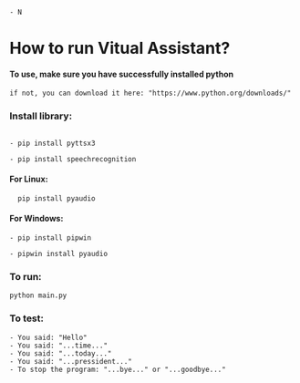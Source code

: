 ```
- N
```
# How to run Vitual Assistant?

#### To use, make sure you have successfully installed python
```
if not, you can download it here: "https://www.python.org/downloads/"
```

### Install library:
```

- pip install pyttsx3

- pip install speechrecognition
```
#### For Linux:
```
  pip install pyaudio
```
#### For Windows:
```
- pip install pipwin

- pipwin install pyaudio
```

### To run: 
```
python main.py
```


### To test:
```
- You said: "Hello"
- You said: "...time..."
- You said: "...today..."
- You said: "...pressident..."
- To stop the program: "...bye..." or "...goodbye..."
```

